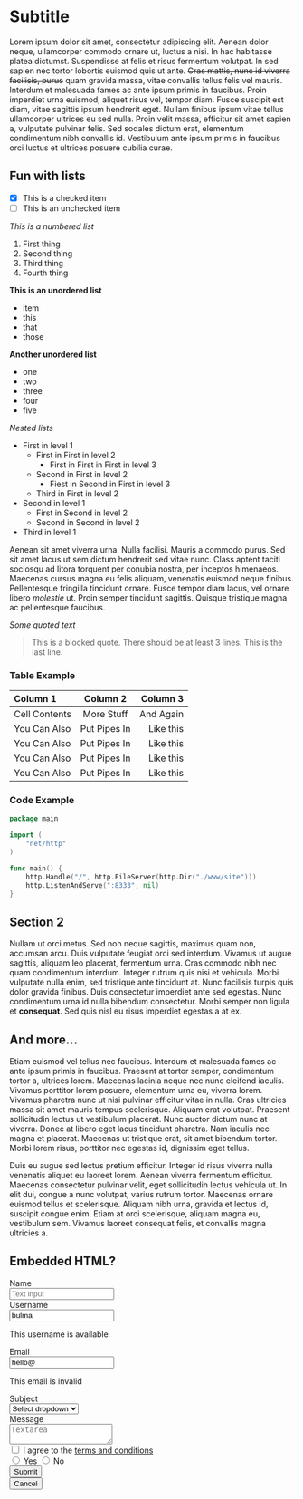 # Subtitle

Lorem ipsum dolor sit amet, consectetur adipiscing elit. Aenean dolor neque, ullamcorper commodo ornare ut, luctus a nisi. In hac habitasse platea dictumst. Suspendisse at felis et risus fermentum volutpat. In sed sapien nec tortor lobortis euismod quis ut ante. ~~Cras mattis, nunc id viverra facilisis, purus~~ quam gravida massa, vitae convallis tellus felis vel mauris. Interdum et malesuada fames ac ante ipsum primis in faucibus. Proin imperdiet urna euismod, aliquet risus vel, tempor diam. Fusce suscipit est diam, vitae sagittis ipsum hendrerit eget. Nullam finibus ipsum vitae tellus ullamcorper ultrices eu sed nulla. Proin velit massa, efficitur sit amet sapien a, vulputate pulvinar felis. Sed sodales dictum erat, elementum condimentum nibh convallis id. Vestibulum ante ipsum primis in faucibus orci luctus et ultrices posuere cubilia curae.

## Fun with lists

- [x] This is a checked item
- [ ] This is an unchecked item

*This is a numbered list*
1. First thing
2. Second thing
3. Third thing
4. Fourth thing

__This is an unordered list__
* item
* this
* that
* those

**Another unordered list**
- one
- two
- three
- four
- five

_Nested lists_
* First in level 1
  * First in First in level 2
    * First in First in First in level 3
  * Second in First in level 2
    - Fiest in Second in First in level 3
  * Third in First in level 2
* Second in level 1
  - First in Second in level 2
  - Second in Second in level 2
* Third in level 1

Aenean sit amet viverra urna. Nulla facilisi. Mauris a commodo purus. Sed sit amet lacus ut sem dictum hendrerit sed vitae nunc. Class aptent taciti sociosqu ad litora torquent per conubia nostra, per inceptos himenaeos. Maecenas cursus magna eu felis aliquam, venenatis euismod neque finibus. Pellentesque fringilla tincidunt ornare. Fusce tempor diam lacus, vel ornare libero _molestie_ ut. Proin semper tincidunt sagittis. Quisque tristique magna ac pellentesque faucibus.

*Some quoted text*
> This is a blocked quote.
> There should be at least 3 lines.
> This is the last line.

### Table Example
| Column 1      | Column 2     | Column 3  |
| :------------ | :----------: | --------: |
| Cell Contents | More Stuff   | And Again |
| You Can Also  | Put Pipes In | Like this |
| You Can Also  | Put Pipes In | Like this |
| You Can Also  | Put Pipes In | Like this |
| You Can Also  | Put Pipes In | Like this |

### Code Example
```go
package main

import (
	"net/http"
)

func main() {
	http.Handle("/", http.FileServer(http.Dir("./www/site")))
	http.ListenAndServe(":8333", nil)
}
```

## Section 2

Nullam ut orci metus. Sed non neque sagittis, maximus quam non, accumsan arcu. Duis vulputate feugiat orci sed interdum. Vivamus ut augue sagittis, aliquam leo placerat, fermentum urna. Cras commodo nibh nec quam condimentum interdum. Integer rutrum quis nisi et vehicula. Morbi vulputate nulla enim, sed tristique ante tincidunt at. Nunc facilisis turpis quis dolor gravida finibus. Duis consectetur imperdiet ante sed egestas. Nunc condimentum urna id nulla bibendum consectetur. Morbi semper non ligula et **consequat**. Sed quis nisl eu risus imperdiet egestas a at ex.

## And more...

Etiam euismod vel tellus nec faucibus. Interdum et malesuada fames ac ante ipsum primis in faucibus. Praesent at tortor semper, condimentum tortor a, ultrices lorem. Maecenas lacinia neque nec nunc eleifend iaculis. Vivamus porttitor lorem posuere, elementum urna eu, viverra lorem. Vivamus pharetra nunc ut nisi pulvinar efficitur vitae in nulla. Cras ultricies massa sit amet mauris tempus scelerisque. Aliquam erat volutpat. Praesent sollicitudin lectus ut vestibulum placerat. Nunc auctor dictum nunc at viverra. Donec at libero eget lacus tincidunt pharetra. Nam iaculis nec magna et placerat. Maecenas ut tristique erat, sit amet bibendum tortor. Morbi lorem risus, porttitor nec egestas id, dignissim eget tellus.

Duis eu augue sed lectus pretium efficitur. Integer id risus viverra nulla venenatis aliquet eu laoreet lorem. Aenean viverra fermentum efficitur. Maecenas consectetur pulvinar velit, eget sollicitudin lectus vehicula ut. In elit dui, congue a nunc volutpat, varius rutrum tortor. Maecenas ornare euismod tellus et scelerisque. Aliquam nibh urna, gravida et lectus id, suscipit congue enim. Etiam at orci scelerisque, aliquam magna eu, vestibulum sem. Vivamus laoreet consequat felis, et convallis magna ultricies a.

## Embedded HTML?

<div class="container">
  <div class="field">
    <label class="label">Name</label>
    <div class="control">
      <input class="input" type="text" placeholder="Text input">
    </div>
  </div>
  
  <div class="field">
    <label class="label">Username</label>
    <div class="control has-icons-left has-icons-right">
      <input class="input is-success" type="text" placeholder="Text input" value="bulma">
      <span class="icon is-small is-left">
        <i class="fas fa-user"></i>
      </span>
      <span class="icon is-small is-right">
        <i class="fas fa-check"></i>
      </span>
    </div>
    <p class="help is-success">This username is available</p>
  </div>
  
  <div class="field">
    <label class="label">Email</label>
    <div class="control has-icons-left has-icons-right">
      <input class="input is-danger" type="email" placeholder="Email input" value="hello@">
      <span class="icon is-small is-left">
        <i data-feather="mail" stroke-width="1"></i>
      </span>
      <span class="icon is-small is-right">
        <i class="fas fa-exclamation-triangle"></i>
      </span>
    </div>
    <p class="help is-danger">This email is invalid</p>
  </div>
  
  <div class="field">
    <label class="label">Subject</label>
    <div class="control">
      <div class="select">
        <select>
          <option>Select dropdown</option>
          <option>With options</option>
        </select>
      </div>
    </div>
  </div>
  
  <div class="field">
    <label class="label">Message</label>
    <div class="control">
      <textarea class="textarea" placeholder="Textarea"></textarea>
    </div>
  </div>
  
  <div class="field">
    <div class="control">
      <label class="checkbox">
        <input type="checkbox">
        I agree to the <a href="#">terms and conditions</a>
      </label>
    </div>
  </div>
  
  <div class="field">
    <div class="control">
      <label class="radio">
        <input type="radio" name="question">
        Yes
      </label>
      <label class="radio">
        <input type="radio" name="question">
        No
      </label>
    </div>
  </div>

  <div class="field is-grouped">
    <div class="control">
      <button class="button is-link">Submit</button>
    </div>
    <div class="control">
      <button class="button is-link is-light">Cancel</button>
    </div>
  </div>
</div>
